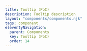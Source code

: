 ```yaml
---
title: Tooltip (PoC)
description: Tooltip description
layout: "components/components.njk"
tags: component
eleventyNavigation:
  parent: Components
  key: Tooltip (PoC)
  order: 14
---
```


